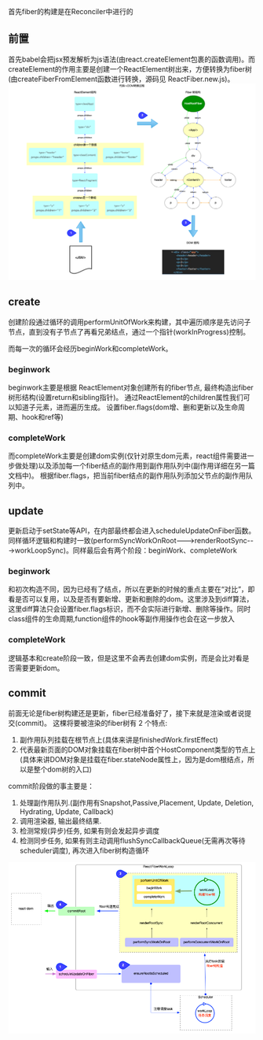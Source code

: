 首先fiber的构建是在Reconciler中进行的

## 前置

首先babel会把jsx预发解析为js语法(由react.createElement包裹的函数调用)。而createElement的作用主要是创建一个ReactElement树出来，方便转换为fiber树(由createFiberFromElement函数进行转换，源码见 ReactFiber.new.js)。
![Alt text](image-1.png)

## create

创建阶段通过循环的调用performUnitOfWork来构建，其中遍历顺序是先访问子节点，直到没有子节点了再看兄弟结点，通过一个指针(workInProgress)控制。

而每一次的循环会经历beginWork和completeWork。

### beginwork

beginwork主要是根据 ReactElement对象创建所有的fiber节点, 最终构造出fiber树形结构(设置return和sibling指针)。
通过ReactElement的children属性我们可以知道子元素，进而遍历生成。
设置fiber.flags(dom增、删和更新以及生命周期、hook和ref等)

### completeWork

而completeWork主要是创建dom实例(仅针对原生dom元素，react组件需要进一步做处理)以及添加每一个fiber结点的副作用到副作用队列中(副作用详细在另一篇文档中)。
根据fiber.flags，把当前fiber结点的副作用队列添加父节点的副作用队列中。

## update

更新启动于setState等API，在内部最终都会进入scheduleUpdateOnFiber函数。同样循环逻辑和构建时一致(performSyncWorkOnRoot--->renderRootSync--->workLoopSync)。同样最后会有两个阶段：beginWork、completeWork

### beginwork

和初次构造不同，因为已经有了结点，所以在更新的时候的重点主要在“对比”，即看是否可以复用，以及是否有要新增、更新和删除的dom。这里涉及到diff算法，这里diff算法只会设置fiber.flags标识，而不会实际进行新增、删除等操作。同时class组件的生命周期,function组件的hook等副作用操作也会在这一步放入

### completeWork

逻辑基本和create阶段一致，但是这里不会再去创建dom实例，而是会比对看是否需要更新dom。

## commit

前面无论是fiber树构建还是更新，fiber已经准备好了，接下来就是渲染或者说提交(commit)。
这棵将要被渲染的fiber树有 2 个特点:

1. 副作用队列挂载在根节点上(具体来讲是finishedWork.firstEffect)
2. 代表最新页面的DOM对象挂载在fiber树中首个HostComponent类型的节点上(具体来讲DOM对象是挂载在fiber.stateNode属性上，因为是dom根结点，所以是整个dom树的入口)

commit阶段做的事主要是：
1. 处理副作用队列.(副作用有Snapshot,Passive,Placement, Update, Deletion, Hydrating, Update, Callback)
2. 调用渲染器, 输出最终结果.
3. 检测常规(异步)任务, 如果有则会发起异步调度
4. 检测同步任务, 如果有则主动调用flushSyncCallbackQueue(无需再次等待scheduler调度), 再次进入fiber树构造循环

![Alt text](image-2.png)